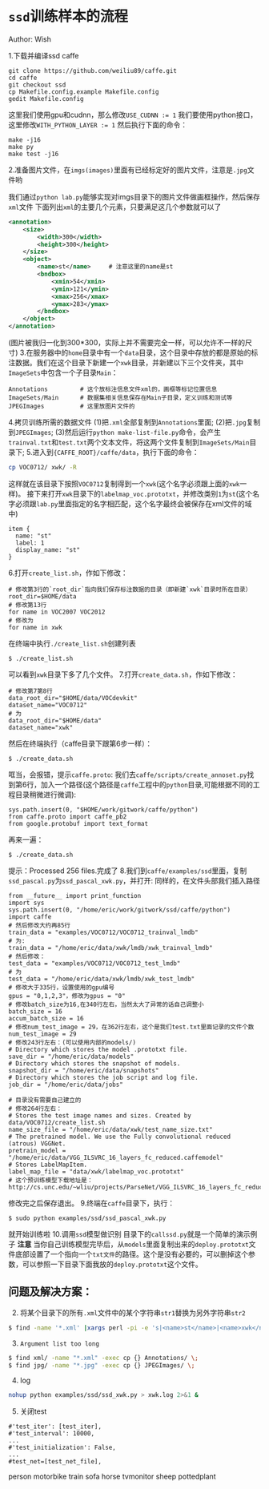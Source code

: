 # `ssd`训练样本的流程

Author: Wish

1.下载并编译ssd caffe
```
git clone https://github.com/weiliu89/caffe.git
cd caffe
git checkout ssd
cp Makefile.config.example Makefile.config
gedit Makefile.config
```
这里我们使用gpu和cudnn，那么修改`USE_CUDNN := 1`
我们要使用python接口，这里修改`WITH_PYTHON_LAYER := 1`
然后执行下面的命令：
```
make -j16
make py
make test -j16
```

2.准备图片文件，在`imgs(images)`里面有已经标定好的图片文件，注意是`.jpg`文件哟

我们通过`python lab.py`能够实现对imgs目录下的图片文件做画框操作，然后保存`xml`文件
下面列出`xml`的主要几个元素，只要满足这几个参数就可以了
```xml
<annotation>
    <size>
        <width>300</width>
        <height>300</height>
    </size>
    <object>
        <name>st</name>     # 注意这里的name是st
        <bndbox>
            <xmin>54</xmin>
            <ymin>121</ymin>
            <xmax>256</xmax>
            <ymax>283</ymax>
        </bndbox>
    </object>
</annotation>
```
(图片被我归一化到300*300，实际上并不需要完全一样，可以允许不一样的尺寸)
3.在服务器中的`home`目录中有一个`data`目录，这个目录中存放的都是原始的标注数据。我们在这个目录下新建一个`xwk`目录，并新建以下三个文件夹，其中`ImageSets`中包含一个子目录`Main`：
```
Annotations         # 这个放标注信息文件xml的，画框等标记位置信息
ImageSets/Main      # 数据集相关信息保存在Main子目录，定义训练和测试等
JPEGImages          # 这里放图片文件的
```
4.拷贝训练所需的数据文件
(1)把`.xml`全部复制到`Annotations`里面;
(2)把`.jpg`复制到`JPEGImages`;
(3)然后运行`python make-list-file.py`命令，会产生`trainval.txt`和`test.txt`两个文本文件，将这两个文件复制到`ImageSets/Main`目录下;
5.进入到`{CAFFE_ROOT}/caffe/data`，执行下面的命令：
```bash
cp VOC0712/ xwk/ -R
```
这样就在该目录下按照`VOC0712`复制得到一个`xwk`(这个名字必须跟上面的`xwk`一样)。
接下来打开`xwk`目录下的`labelmap_voc.prototxt`，并修改类别`1`为`st`(这个名字必须跟`lab.py`里面指定的名字相匹配，这个名字最终会被保存在xml文件的<name></name>域中)
```
item {
  name: "st"
  label: 1
  display_name: "st"
}
```
6.打开`create_list.sh`，作如下修改：
```
# 修改第3行的`root_dir`指向我们保存标注数据的目录（即新建`xwk`目录时所在目录）
root_dir=$HOME/data
# 修改第13行
for name in VOC2007 VOC2012  
# 修改为
for name in xwk
```
在终端中执行`./create_list.sh`创建列表
```
$ ./create_list.sh
```
可以看到`xwk`目录下多了几个文件。
7.打开`create_data.sh`，作如下修改：
```
# 修改第7第8行
data_root_dir="$HOME/data/VOCdevkit"
dataset_name="VOC0712"
# 为
data_root_dir="$HOME/data"
dataset_name="xwk"
```
然后在终端执行（caffe目录下跟第6步一样）：
```
$ ./create_data.sh
```
哐当，会报错，提示`caffe.proto`:
我们去`caffe/scripts/create_annoset.py`找到第6行，加入一个路径(这个路径是`caffe`工程中的`python`目录,可能根据不同的工程目录稍微进行微调):
```
sys.path.insert(0, "$HOME/work/gitwork/caffe/python")
from caffe.proto import caffe_pb2
from google.protobuf import text_format
```
再来一遍：
```
$ ./create_data.sh
```
提示：Processed 256 files.完成了
8.我们到`caffe/examples/ssd`里面，复制`ssd_pascal.py`为`ssd_pascal_xwk.py`，并打开:
同样的，在文件头部我们插入路径
```
from __future__ import print_function
import sys
sys.path.insert(0, "/home/eric/work/gitwork/ssd/caffe/python")
import caffe
# 然后修改大约再85行
train_data = "examples/VOC0712/VOC0712_trainval_lmdb"
# 为:
train_data = "/home/eric/data/xwk/lmdb/xwk_trainval_lmdb"
# 然后修改：
test_data = "examples/VOC0712/VOC0712_test_lmdb"
# 为
test_data = "/home/eric/data/xwk/lmdb/xwk_test_lmdb"
# 修改大于335行，设置使用的gpu编号
gpus = "0,1,2,3"，修改为gpus = "0"
# 修改batch_size为16,在340行左右，当然太大了异常的话自己调整小
batch_size = 16
accum_batch_size = 16
# 修改num_test_image = 29，在362行左右，这个是我们test.txt里面记录的文件个数
num_test_image = 29
# 修改243行左右：(可以使用内部的models/)
# Directory which stores the model .prototxt file.
save_dir = "/home/eric/data/models"
# Directory which stores the snapshot of models.
snapshot_dir = "/home/eric/data/snapshots"
# Directory which stores the job script and log file.
job_dir = "/home/eric/data/jobs"

# 目录没有需要自己建立的
# 修改264行左右：
# Stores the test image names and sizes. Created by data/VOC0712/create_list.sh
name_size_file = "/home/eric/data/xwk/test_name_size.txt"
# The pretrained model. We use the Fully convolutional reduced (atrous) VGGNet.
pretrain_model = "/home/eric/data/VGG_ILSVRC_16_layers_fc_reduced.caffemodel"
# Stores LabelMapItem.
label_map_file = "data/xwk/labelmap_voc.prototxt"
# 这个预训练模型下载地址是：http://cs.unc.edu/~wliu/projects/ParseNet/VGG_ILSVRC_16_layers_fc_reduced.caffemodel
```
修改完之后保存退出。
9.终端在`caffe`目录下，执行：
```
$ sudo python examples/ssd/ssd_pascal_xwk.py
```
就开始训练啦
10.调用`ssd`模型做识别
目录下的`callssd.py`就是一个简单的演示例子
**注意**
当你自己训练模型完毕后，从`models`里面复制出来的`deploy.prototxt`文件底部设置了一个指向一个`txt文件`的路径。这个是没有必要的，可以删掉这个参数，可以参照一下目录下面我放的`deploy.prototxt`这个文件。
## 问题及解决方案：
2. 将某个目录下的所有`.xml`文件中的某个字符串`str1`替换为另外字符串`str2`
```bash
$ find -name '*.xml' |xargs perl -pi -e 's|<name>st</name>|<name>xwk</name>|g'
```

3. `Argument list too long`
```bash
$ find xml/ -name "*.xml" -exec cp {} Annotations/ \;
$ find jpg/ -name "*.jpg" -exec cp {} JPEGImages/ \;
```
4. log
```bash
nohup python examples/ssd/ssd_xwk.py > xwk.log 2>&1 &
```

5. 关闭test 
```
#'test_iter': [test_iter],
#'test_interval': 10000,
...
#'test_initialization': False,
...
#test_net=[test_net_file],
```






person
motorbike
train
sofa
horse
tvmonitor
sheep
pottedplant
